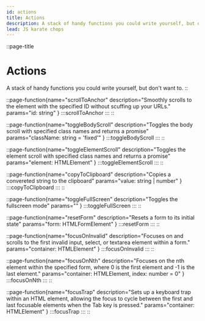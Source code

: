 ```yaml
---
id: actions
title: Actions
description: A stack of handy functions you could write yourself, but don't want to.
lead: JS karate chops
---
```

::page-title
# Actions
A stack of handy functions you could write yourself, but don't want to.
::

::page-function{name="scrollToAnchor" description="Smoothly scrolls to the element with the specified ID without scuffing up your URLs." params="id: string" }
:::scrollToAnchor
:::
::

::page-function{name="toggleBodyScroll" description="Toggles the body scroll with specified class names and returns a promise" params="className: string = 'fixed'" }
:::toggleBodyScroll
:::
::

::page-function{name="toggleElementScroll" description="Toggles the element scroll with specified class names and returns a promise" params="element: HTMLElement" }
:::toggleElementScroll
:::
::

::page-function{name="copyToClipboard" description="Copies a convereted string to the clipboard" params="value: string | number" }
:::copyToClipboard
:::
::

::page-function{name="toggleFullScreen" description="Toggles the fullscreen mode" params="" }
:::toggleFullScreen
:::
::

::page-function{name="resetForm" description="Resets a form to its initial state" params="form: HTMLFormElement" }
:::resetForm
:::
::

::page-function{name="focusOnInvalid" description="Focuses on and scrolls to the first invalid input, select, or textarea element within a form." params="container: HTMLElement" }
:::focusOnInvalid
:::
::

::page-function{name="focusOnNth" description="Focuses on the nth element within the specified form, where 0 is the first element and -1 is the last element." params="container: HTMLElement, index: number = 0" }
:::focusOnNth
:::
::

::page-function{name="focusTrap" description="Sets up a keyboard trap within an HTML element, allowing the focus to cycle between the first and last focusable elements when the Tab key is pressed." params="container: HTMLElement" }
:::focusTrap
:::
::

